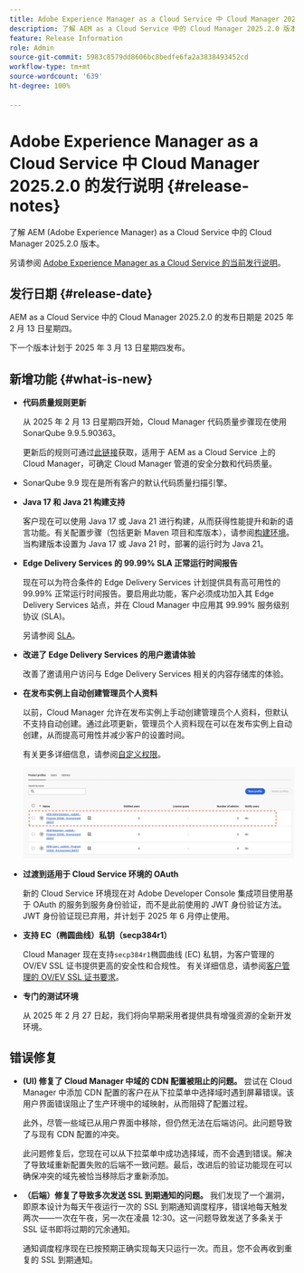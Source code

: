 ```yaml
---
title: Adobe Experience Manager as a Cloud Service 中 Cloud Manager 2025.2.0 的发行说明
description: 了解 AEM as a Cloud Service 中的 Cloud Manager 2025.2.0 版本。
feature: Release Information
role: Admin
source-git-commit: 5983c8579dd8606bc8bedfe6fa2a3838493452cd
workflow-type: tm+mt
source-wordcount: '639'
ht-degree: 100%

---
```


# Adobe Experience Manager as a Cloud Service 中 Cloud Manager 2025.2.0 的发行说明 {#release-notes}

<!-- https://wiki.corp.adobe.com/pages/viewpage.action?pageId=3389843928 -->

了解 AEM (Adobe Experience Manager) as a Cloud Service 中的 Cloud Manager 2025.2.0 版本。


另请参阅 [Adobe Experience Manager as a Cloud Service 的当前发行说明](/help/release-notes/release-notes-cloud/release-notes-current.md)。

## 发行日期 {#release-date}

AEM as a Cloud Service 中的 Cloud Manager 2025.2.0 的发布日期是 2025 年 2 月 13 日星期四。

下一个版本计划于 2025 年 3 月 13 日星期四发布。

## 新增功能 {#what-is-new}

* **代码质量规则更新**

  从 2025 年 2 月 13 日星期四开始，Cloud Manager 代码质量步骤现在使用 SonarQube 9.9.5.90363。

  更新后的规则可通过[此链接](/help/implementing/cloud-manager/code-quality-testing.md#understanding-code-quality-rules)获取，适用于 AEM as a Cloud Service 上的 Cloud Manager，可确定 Cloud Manager 管道的安全分数和代码质量。

* SonarQube 9.9 现在是所有客户的默认代码质量扫描引擎。

* **Java 17 和 Java 21 构建支持**

  客户现在可以使用 Java 17 或 Java 21 进行构建，从而获得性能提升和新的语言功能。有关配置步骤（包括更新 Maven 项目和库版本），请参阅[构建环境](/help/implementing/cloud-manager/getting-access-to-aem-in-cloud/build-environment-details.md)。当构建版本设置为 Java 17 或 Java 21 时，部署的运行时为 Java 21。

* **Edge Delivery Services 的 99.99% SLA 正常运行时间报告**

  现在可以为符合条件的 Edge Delivery Services 计划提供具有高可用性的 99.99% 正常运行时间报告。要启用此功能，客户必须成功加入其 Edge Delivery Services 站点，并在 Cloud Manager 中应用其 99.99% 服务级别协议 (SLA)。

  另请参阅 [SLA](/help/implementing/cloud-manager/getting-access-to-aem-in-cloud/creating-production-programs.md#sla)。

* **改进了 Edge Delivery Services 的用户邀请体验**

  改善了邀请用户访问与 Edge Delivery Services 相关的内容存储库的体验。<!-- CMGR-65331 -->

* **在发布实例上自动创建管理员个人资料**

  以前，Cloud Manager 允许在发布实例上手动创建管理员个人资料，但默认不支持自动创建。通过此项更新，管理员个人资料现在可以在发布实例上自动创建，从而提高可用性并减少客户的设置时间。

  有关更多详细信息，请参阅[自定义权限](/help/implementing/cloud-manager/custom-permissions.md)。

  ![管道活动筛选](/help/implementing/cloud-manager/release-notes/assets/product-profiles.png)

* **过渡到适用于 Cloud Service 环境的 OAuth**

  新的 Cloud Service 环境现在对 Adobe Developer Console 集成项目使用基于 OAuth 的服务到服务身份验证，而不是此前使用的 JWT 身份验证方法。JWT 身份验证现已弃用，并计划于 2025 年 6 月停止使用。

* **支持 EC（椭圆曲线）私钥（secp384r1）**

  Cloud Manager 现在支持`secp384r1`椭圆曲线 (EC) 私钥，为客户管理的 OV/EV SSL 证书提供更高的安全性和合规性。
有关详细信息，请参阅[客户管理的 OV/EV SSL 证书要求](/help/implementing/cloud-manager/managing-ssl-certifications/introduction-to-ssl-certificates.md#requirements)。<!-- CMGR-63636 -->

* **专门的测试环境**

  从 2025 年 2 月 27 日起，我们将向早期采用者提供具有增强资源的全新开发环境。


<!--
## Early adoption program {#early-adoption}

Be a part of Cloud Manager's early adoption program and have a chance to test upcoming features. -->


## 错误修复

* **(UI) 修复了 Cloud Manager 中域的 CDN 配置被阻止的问题。**
尝试在 Cloud Manager 中添加 CDN 配置的客户在从下拉菜单中选择域时遇到屏幕错误。该用户界面错误阻止了生产环境中的域映射，从而阻碍了配置过程。

  此外，尽管一些域已从用户界面中移除，但仍然无法在后端访问。此问题导致了与现有 CDN 配置的冲突。

  此问题修复后，您现在可以从下拉菜单中成功选择域，而不会遇到错误。解决了导致域重新配置失败的后端不一致问题。最后，改进后的验证功能现在可以确保冲突的域先被恰当移除后才重新添加。<!-- CMGR-64888 -->
* **（后端）修复了导致多次发送 SSL 到期通知的问题。**
我们发现了一个漏洞，即原本设计为每天午夜运行一次的 SSL 到期通知调度程序，错误地每天触发两次——一次在午夜，另一次在凌晨 12:30。这一问题导致发送了多条关于 SSL 证书即将过期的冗余通知。

  通知调度程序现在已按预期正确实现每天只运行一次。而且，您不会再收到重复的 SSL 到期通知。<!-- CMGR-64748 -->




<!-- ## Known issues {#known-issues} -->

